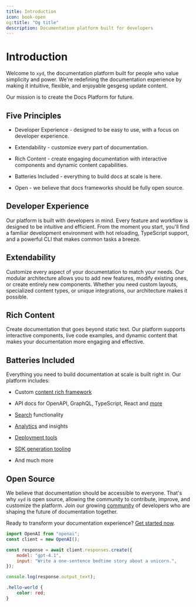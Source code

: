 ```yaml
---
title: Introduction
icon: book-open
og:title: "Og title"
description: Documentation platform built for developers
---
```


# Introduction

Welcome to `xyd`, the documentation platform built for people who value simplicity and power. We're redefining the documentation experience by making it intuitive, flexible, and enjoyable gesgesg update content.

Our mission is to create the Docs Platform for future.


## Five Principles
- Developer Experience - designed to be easy to use, with a focus on developer experience.

- Extendability - customize every part of documentation.

- Rich Content - create engaging documentation with interactive components and dynamic content capabilities. 

- Batteries Included - everything to build docs at scale is here.

- Open - we believe that docs frameworks should be fully open source.

## Developer Experience

Our platform is built with developers in mind. Every feature and workflow is designed to be intuitive and efficient. From the moment you start, you'll find a familiar development environment with hot reloading, TypeScript support, and a powerful CLI that makes common tasks a breeze.

## Extendability

Customize every aspect of your documentation to match your needs. Our modular architecture allows you to add new features, modify existing ones, or create entirely new components. Whether you need custom layouts, specialized content types, or unique integrations, our architecture makes it possible.

## Rich Content

Create documentation that goes beyond static text. Our platform supports interactive components, live code examples, and dynamic content that makes your documentation more engaging and effective.

## Batteries Included

Everything you need to build documentation at scale is built right in. Our platform includes:
- Custom [content rich framework](/docs/guides/special-symbols) 

- API docs for OpenAPI, GraphQL, TypeScript, React and [more](/docs/guides/apitoolchain)

- [Search](/docs/guides/integrations/search/search-integrations) functionality

- [Analytics](/docs/guides/integrations/analytics/analytics-integrations) and insights

- [Deployment tools](/docs/guides/deploy)

- [SDK generation tooling](/docs/guides/sdk-quickstart)

- And much more

## Open Source

We believe that documentation should be accessible to everyone. That's why `xyd` is open source, allowing the community to contribute, improve, and customize the platform. Join our growing [community](https://github.com/livesession/xyd) of developers who are shaping the future of documentation together.

Ready to transform your documentation experience? [Get started now](/docs/guides/quickstart).

```js
import OpenAI from "openai";
const client = new OpenAI();

const response = await client.responses.create({
    model: "gpt-4.1",
    input: "Write a one-sentence bedtime story about a unicorn.",
});

console.log(response.output_text);
```

```css
.hello-world {
    color: red;
}
```
